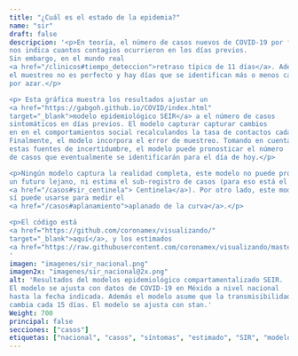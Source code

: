 ```yaml
---
title: "¿Cuál es el estado de la epidemia?"
name: "sir"
draft: false
descripcion: '<p>En teoría, el número de casos nuevos de COVID-19 por fecha
nos indica cuantos contagios ocurrieron en los días previos.
Sin embargo, en el mundo real
<a href="/clinicos#tiempo_deteccion">retraso típico de 11 días</a>. Además,
el muestreo no es perfecto y hay días que se identifican más o menos casos
por azar.</p>

<p> Esta gráfica muestra los resultados ajustar un
<a href="https://gabgoh.github.io/COVID/index.html"
target="_blank">modelo epidemiológico SEIR</a> a el número de casos
sintomáticos en días previos. El modelo capturar capturar cambios
en en el comportamientos social recalculandos la tasa de contactos cada 15 días.
Finalmente, el modelo incorpora el error de muestreo. Tomando en cuenta
estas fuentes de incertidumbre, el modelo puede pronosticar el número
de casos que eventualmente se identificarán para el día de hoy.</p>

<p>Ningún modelo captura la realidad completa, este modelo no puede pronosticar
un futuro lejano, ni estima el sub-registro de casos (para eso está el sistema
<a href="/casos#sir_centinela"> Centinela</a>). Por otro lado, este modelo
sí puede usarse para medir el
<a href="/casos#aplanamiento">aplanado de la curva</a>.</p>

<p>El código está
<a href="https://github.com/coronamex/visualizando/"
target="_blank">aquí</a>, y los estimados
<a href="https://raw.githubusercontent.com/coronamex/visualizando/master/estimados/bayes_seir_nacional.csv" target="_blank">aquí</a>.</p>
'
imagen: "imagenes/sir_nacional.png"
imagen2x: "imagenes/sir_nacional@2x.png"
alt: 'Resultados del modelos epidemiológico compartamentalizado SEIR.
El modelo se ajusta con datos de COVID-19 en Méxido a nivel nacional
hasta la fecha indicada. Además el modelo asume que la transmisibilidad
cambia cada 15 días. El modelo se ajusta con stan.'
Weight: 700
principal: false
secciones: ["casos"]
etiquetas: ["nacional", "casos", "síntomas", "estimado", "SIR", "modelo"]
---
```

